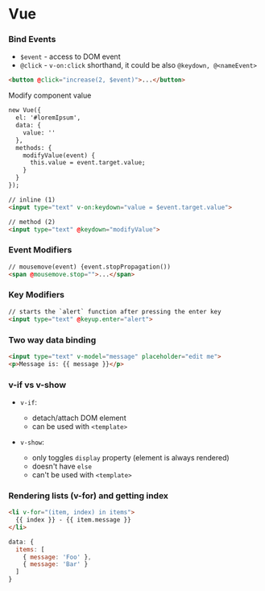 # Vue

### Bind Events

- `$event` - access to DOM event
- `@click` - `v-on:click` shorthand, it could be also `@keydown, @<nameEvent>`

```html
<button @click="increase(2, $event)">...</button>
```

Modify component value

```html
new Vue({
  el: '#loremIpsum',
  data: {
    value: ''
  },
  methods: {
    modifyValue(event) {
      this.value = event.target.value;
    }
  }
});

// inline (1)
<input type="text" v-on:keydown="value = $event.target.value">

// method (2)
<input type="text" @keydown="modifyValue">
```

### Event Modifiers

```html
// mousemove(event) {event.stopPropagation())
<span @mousemove.stop="">...</span>
```

### Key Modifiers

```html
// starts the `alert` function after pressing the enter key
<input type="text" @keyup.enter="alert">
```

### Two way data binding

```html
<input type="text" v-model="message" placeholder="edit me">
<p>Message is: {{ message }}</p>
```

### v-if vs v-show

- `v-if`:
  - detach/attach DOM element
  - can be used with `<template>`
  
- `v-show`:
  - only toggles `display` property (element is always rendered)
  - doesn't have `else`
  - can't be used with `<template>`

### Rendering lists (v-for) and getting index

```html
<li v-for="(item, index) in items">
  {{ index }} - {{ item.message }}
</li>
```

```js
data: {
  items: [
    { message: 'Foo' },
    { message: 'Bar' }
  ]
}
```
